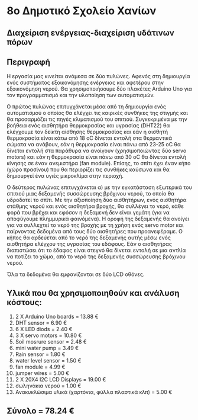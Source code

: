 # 8ο Δημοτικό Σχολείο Χανίων
## Διαχείριση ενέργειας-διαχείριση υδάτινων πόρων


## Περιγραφή

Η εργασία μας κινείται ανάμεσα σε δύο πυλώνες. Αφενός στη δημιουργία ενός συστήματος εξοικονόμησης ενέργειας και αφετέρου στην εξοικονόμηση νερού. Θα χρησιμοποιήσουμε δύο πλακέτες Arduino Uno για τον προγραμματισμό και την υλοποίηση των αυτοματισμών.

Ο πρώτος πυλώνας επιτυγχάνεται μέσα από τη δημιουργία ενός αυτοματισμού ο οποίος θα ελέγχει τις καιρικές συνθήκες της στιγμής και θα προσαρμόζει τις πηγές κλιματισμού του σπιτιού. Συγκεκριμένα με την βοήθεια ενός αισθητήρα θερμοκρασίας και υγρασίας (DHT22) θα ελέγχουμε τον δείκτη αίσθησης θερμοκρασίας και εάν η αισθητή θερμοκρασία είναι κάτω από 18 oC δίνεται εντολή στα θερμαντικά σώματα να ανάβουν, εάν η θερμοκρασία είναι πάνω από 23-25 oC θα δίνεται εντολή στα παράθυρα να ανοίγουν (χρησιμοποιώντας δύο servo motors) και εάν η θερμοκρασία είναι πάνω από 30 oC θα δίνεται εντολή κίνησης σε έναν ανεμιστήρα (fan module). Επίσης, το σπίτι έχει έναν κήπο (χώρο πρασίνου) που θα περιορίζει τις συνθήκες καύσωνα και θα δημιουργεί ένα υγιές μικροκλίμα στην περιοχή.

Ο δεύτερος πυλώνας επιτυγχάνεται α) με την εγκατάσταση εξωτερικά του σπιτιού μιας δεξαμενής συσσώρευσης βρόχινου νερού, το οποίο θα υδροδοτεί το σπίτι. Με την αξιοποίηση δύο αισθητήρων, ενός αισθητήρα στάθμης νερού και ενός αισθητήρα βροχής, θα συλλέγει το νερό, κάθε φορά που βρέχει και εφόσον η δεξαμενή δεν είναι γεμάτη (για να αποφύγουμε πλημμυρικά φαινόμενα). Η οροφή της δεξαμενής θα ανοίγει για να συλλεχτεί το νερό της βροχής με τη χρήση ενός servo motor και παίρνοντας δεδομένα από τους δύο αισθητήρες που προανεφέραμε. Ο κήπος θα αρδεύεται από το νερό της δεξαμενής αυτής μέσω ενός αισθητήρα ελέγχου της υγρασίας του εδάφους. Εάν ο αισθητήρας διαπιστώσει ότι το έδαφος είναι στεγνό θα δίνεται εντολή σε μια αντλία να ποτίζει το χώμα, από το νερό της δεξαμενής συσσώρευσης βρόχινου νερού. 

Όλα τα δεδομένα θα εμφανίζονται σε δύο LCD οθόνες.

## Υλικά που θα χρησιμοποιηθούν και ανάλυση κόστους:

1.	2 X Arduino Uno boards =	13.88 €
2.	DHT sensor =	6.90 €
3.	6 X LED diods =	2.40 €
4.	3 X servo motors =	10.80 €
5.	Soil mosrure sensor =	2.48 €
6.	mini water pump =	3.49 €
7.	Rain sensor =	1.80 €
8.	water level sensor =	1.50 €
9.	fan module =	4.99 €
10.	jumper wires =	5.00 €
11.	2 X 20X4 I2C LCD Displays =	19.00 €
12.	σωληνάκια νερού =	1.00 €
13.	Ανακυκλώσιμα υλικά (χαρτόνια, φύλλα πλαστικά κλπ) =	5.00 €
## Σύνολο  =	78.24 €
